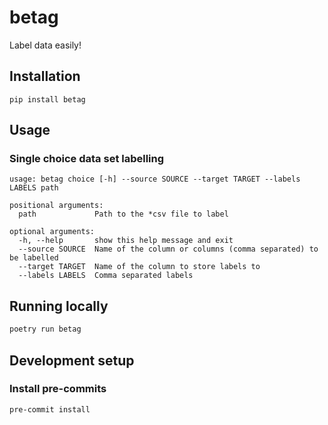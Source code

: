 # betag

Label data easily!

## Installation
```
pip install betag
```

## Usage
### Single choice data set labelling
```
usage: betag choice [-h] --source SOURCE --target TARGET --labels LABELS path

positional arguments:
  path             Path to the *csv file to label

optional arguments:
  -h, --help       show this help message and exit
  --source SOURCE  Name of the column or columns (comma separated) to be labelled
  --target TARGET  Name of the column to store labels to
  --labels LABELS  Comma separated labels
```

## Running locally
```bash
poetry run betag
```

## Development setup

### Install pre-commits
```bash
pre-commit install
```